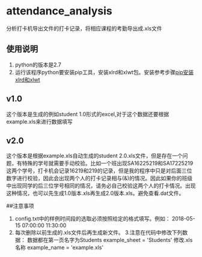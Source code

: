 # attendance_analysis
分析打卡机导出文件的打卡记录，将相应课程的考勤导出成.xls文件

## 使用说明
1. python的版本是2.7
2. 运行该程序python要安装pip工具，安装xlrd和xlwt包。安装参考步骤[pip安装xlrd和xlwt](https://www.jianshu.com/p/28d45b71f15f)

## v1.0
这个版本是生成的例如student 1.0形式的excel,对于这个数据还要根据example.xls来进行数据填写

## v2.0
这个版本是根据example.xls自动生成的student 2.0.xls文件，但是存在一个问题，有特殊的学号就需要手动校验。比如一个班出现SA16225219和SA17225219这两个学号，打卡机会记录16219和219的记录，但是我的程序中只是对后面三位数字进行校验，因此会出现两个人的打卡记录相与(&)的情况。因此如果你的班级中出现同学的后三位学号相同的情况，请务必自己校验这两个人的打卡情况。出现这种情况，也可以先生成1.0版本.xls再生成2.0版本.xls。避免查看.dat文件。


##注意事项
1. config.txt中的样例时间段的选取必须按照给定的格式填写。例如：
2018-05-15 07:00:00 11:30:00
2. 每次删除以前生成的.xls文件后再生成新文件。
3.注意在代码中修改下列数据： 
数据都在第一页名字为Students
example_sheet = 'Students'
修改.xls名称
example_name = 'example.xls'